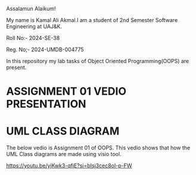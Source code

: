 Assalamun Alaikum!

My name is Kamal Ali Akmal.I am a student of 2nd Semester Software Engineering at UAJ&K.

Roll No:- 2024-SE-38

Reg. No;- 2024-UMDB-004775

In this repository my lab tasks of Object Oriented Programming(OOPS) are present.


# ASSIGNMENT 01 VEDIO PRESENTATION
# UML CLASS DIAGRAM
The below vedio is Assignment 01 of OOPS.
This vedio shows that how the UML Class diagrams are made using visio tool.

https://youtu.be/yjKwk3-qfjE?si=bIsj3cec8oI-p-FW
